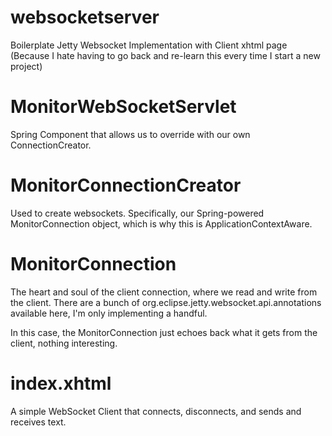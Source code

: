 websocketserver
===============

Boilerplate Jetty Websocket Implementation with Client xhtml page
(Because I hate having to go back and re-learn this every time I start a new project)

MonitorWebSocketServlet
=======================
Spring Component that allows us to override with our own ConnectionCreator.

MonitorConnectionCreator
========================
Used to create websockets. Specifically, our Spring-powered MonitorConnection object, which is why this is ApplicationContextAware.

MonitorConnection
=================
The heart and soul of the client connection, where we read and write from the client. There are a bunch of org.eclipse.jetty.websocket.api.annotations available here, I'm only implementing a handful.

In this case, the MonitorConnection just echoes back what it gets from the client, nothing interesting.

index.xhtml
===========
A simple WebSocket Client that connects, disconnects, and sends and receives text.
